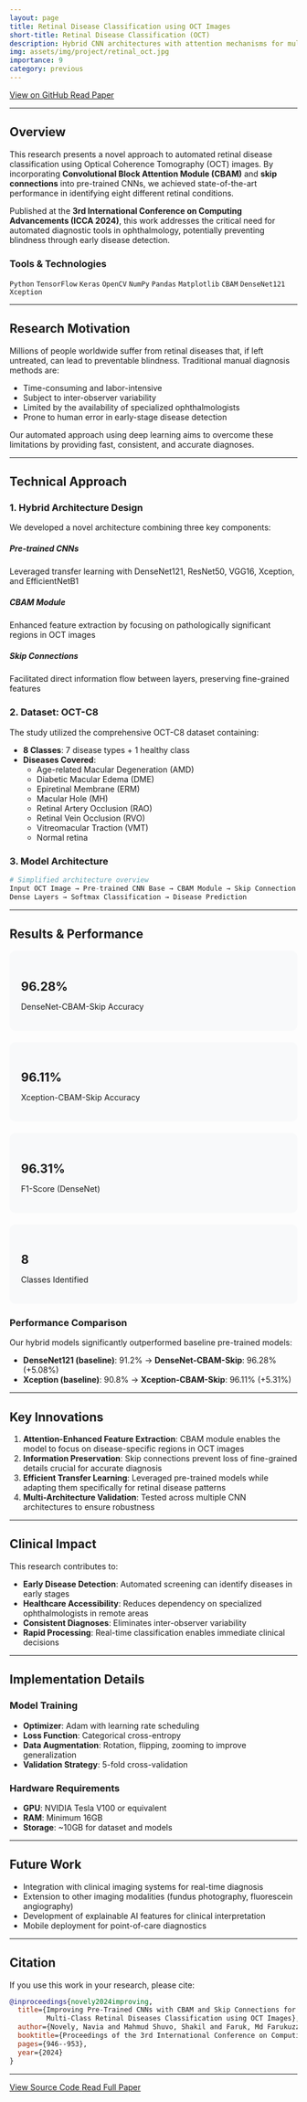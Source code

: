```yaml
---
layout: page
title: Retinal Disease Classification using OCT Images
short-title: Retinal Disease Classification (OCT)
description: Hybrid CNN architectures with attention mechanisms for multi-class retinal disease identification.
img: assets/img/project/retinal_oct.jpg
importance: 9
category: previous
---
```


<div class="row">
    <div class="col-sm mt-3 mt-md-0">
        <div class="text-center">
            <a href="https://github.com/ShakilMahmudShuvo/RetinalDiseaseMulticlassClassification" class="btn btn-sm btn-primary" target="_blank">
                <i class="fab fa-github"></i> View on GitHub
            </a>
            <a href="https://dl.acm.org/doi/full/10.1145/3723178.3723304" class="btn btn-sm btn-success" target="_blank">
                <i class="fas fa-file-alt"></i> Read Paper
            </a>
        </div>
    </div>
</div>

---

## Overview

This research presents a novel approach to automated retinal disease classification using Optical Coherence Tomography (OCT) images. By incorporating **Convolutional Block Attention Module (CBAM)** and **skip connections** into pre-trained CNNs, we achieved state-of-the-art performance in identifying eight different retinal conditions.

Published at the **3rd International Conference on Computing Advancements (ICCA 2024)**, this work addresses the critical need for automated diagnostic tools in ophthalmology, potentially preventing blindness through early disease detection.

### Tools & Technologies

`Python` `TensorFlow` `Keras` `OpenCV` `NumPy` `Pandas` `Matplotlib` `CBAM` `DenseNet121` `Xception`

---

## Research Motivation

Millions of people worldwide suffer from retinal diseases that, if left untreated, can lead to preventable blindness. Traditional manual diagnosis methods are:
- Time-consuming and labor-intensive
- Subject to inter-observer variability
- Limited by the availability of specialized ophthalmologists
- Prone to human error in early-stage disease detection

Our automated approach using deep learning aims to overcome these limitations by providing fast, consistent, and accurate diagnoses.

---

## Technical Approach

### 1. **Hybrid Architecture Design**

We developed a novel architecture combining three key components:

<div class="row">
    <div class="col-md-4">
        <div class="card h-100 border-primary">
            <div class="card-body">
                <h5 class="card-title text-primary"><i class="fas fa-network-wired"></i> Pre-trained CNNs</h5>
                <p class="card-text">Leveraged transfer learning with DenseNet121, ResNet50, VGG16, Xception, and EfficientNetB1</p>
            </div>
        </div>
    </div>
    <div class="col-md-4">
        <div class="card h-100 border-success">
            <div class="card-body">
                <h5 class="card-title text-success"><i class="fas fa-eye"></i> CBAM Module</h5>
                <p class="card-text">Enhanced feature extraction by focusing on pathologically significant regions in OCT images</p>
            </div>
        </div>
    </div>
    <div class="col-md-4">
        <div class="card h-100 border-warning">
            <div class="card-body">
                <h5 class="card-title text-warning"><i class="fas fa-project-diagram"></i> Skip Connections</h5>
                <p class="card-text">Facilitated direct information flow between layers, preserving fine-grained features</p>
            </div>
        </div>
    </div>
</div>

### 2. **Dataset: OCT-C8**

The study utilized the comprehensive OCT-C8 dataset containing:
- **8 Classes**: 7 disease types + 1 healthy class
- **Diseases Covered**:
  - Age-related Macular Degeneration (AMD)
  - Diabetic Macular Edema (DME)
  - Epiretinal Membrane (ERM)
  - Macular Hole (MH)
  - Retinal Artery Occlusion (RAO)
  - Retinal Vein Occlusion (RVO)
  - Vitreomacular Traction (VMT)
  - Normal retina

### 3. **Model Architecture**

```python
# Simplified architecture overview
Input OCT Image → Pre-trained CNN Base → CBAM Module → Skip Connection → 
Dense Layers → Softmax Classification → Disease Prediction
```

---

## Results & Performance

<div class="row text-center mb-4">
    <div class="col-md-3 col-6">
        <div class="metric-card">
            <h2 class="text-primary">96.28%</h2>
            <p>DenseNet-CBAM-Skip Accuracy</p>
        </div>
    </div>
    <div class="col-md-3 col-6">
        <div class="metric-card">
            <h2 class="text-success">96.11%</h2>
            <p>Xception-CBAM-Skip Accuracy</p>
        </div>
    </div>
    <div class="col-md-3 col-6">
        <div class="metric-card">
            <h2 class="text-warning">96.31%</h2>
            <p>F1-Score (DenseNet)</p>
        </div>
    </div>
    <div class="col-md-3 col-6">
        <div class="metric-card">
            <h2 class="text-info">8</h2>
            <p>Classes Identified</p>
        </div>
    </div>
</div>

### Performance Comparison

Our hybrid models significantly outperformed baseline pre-trained models:
- **DenseNet121 (baseline)**: 91.2% → **DenseNet-CBAM-Skip**: 96.28% (+5.08%)
- **Xception (baseline)**: 90.8% → **Xception-CBAM-Skip**: 96.11% (+5.31%)

---

## Key Innovations

1. **Attention-Enhanced Feature Extraction**: CBAM module enables the model to focus on disease-specific regions in OCT images
2. **Information Preservation**: Skip connections prevent loss of fine-grained details crucial for accurate diagnosis
3. **Efficient Transfer Learning**: Leveraged pre-trained models while adapting them specifically for retinal disease patterns
4. **Multi-Architecture Validation**: Tested across multiple CNN architectures to ensure robustness

---

## Clinical Impact

This research contributes to:
- **Early Disease Detection**: Automated screening can identify diseases in early stages
- **Healthcare Accessibility**: Reduces dependency on specialized ophthalmologists in remote areas
- **Consistent Diagnoses**: Eliminates inter-observer variability
- **Rapid Processing**: Real-time classification enables immediate clinical decisions

---

## Implementation Details

### Model Training
- **Optimizer**: Adam with learning rate scheduling
- **Loss Function**: Categorical cross-entropy
- **Data Augmentation**: Rotation, flipping, zooming to improve generalization
- **Validation Strategy**: 5-fold cross-validation

### Hardware Requirements
- **GPU**: NVIDIA Tesla V100 or equivalent
- **RAM**: Minimum 16GB
- **Storage**: ~10GB for dataset and models

---

## Future Work

- Integration with clinical imaging systems for real-time diagnosis
- Extension to other imaging modalities (fundus photography, fluorescein angiography)
- Development of explainable AI features for clinical interpretation
- Mobile deployment for point-of-care diagnostics

---

## Citation

If you use this work in your research, please cite:

```bibtex
@inproceedings{novely2024improving,
  title={Improving Pre-Trained CNNs with CBAM and Skip Connections for 
         Multi-Class Retinal Diseases Classification using OCT Images},
  author={Novely, Navia and Mahmud Shuvo, Shakil and Faruk, Md Farukuzzaman},
  booktitle={Proceedings of the 3rd International Conference on Computing Advancements},
  pages={946--953},
  year={2024}
}
```

---

<div class="text-center mt-5">
    <a href="https://github.com/ShakilMahmudShuvo/RetinalDiseaseMulticlassClassification" class="btn btn-primary" target="_blank">
        <i class="fab fa-github"></i> View Source Code
    </a>
    <a href="https://dl.acm.org/doi/full/10.1145/3723178.3723304" class="btn btn-success ml-2" target="_blank">
        <i class="fas fa-file-alt"></i> Read Full Paper
    </a>
</div>

<style>
.metric-card {
    padding: 20px;
    border-radius: 10px;
    background: #f8f9fa;
    margin-bottom: 20px;
    transition: all 0.3s ease;
}

.metric-card:hover {
    transform: translateY(-5px);
    box-shadow: 0 5px 20px rgba(0,0,0,0.1);
}

.metric-card h2 {
    font-weight: bold;
    margin-bottom: 10px;
}
</style> 